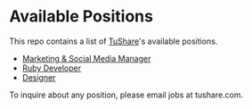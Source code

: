 # Available Positions

This repo contains a list of [TuShare](http://www.tushare.com)'s available positions.

 * [Marketing & Social Media Manager](Marketing%20%26%20Social%20Media%20Manager.md)
 * [Ruby Developer](RubyDeveloper.md)
 * [Designer](Designer.md)

To inquire about any position, please email jobs at tushare.com.

